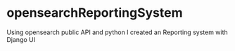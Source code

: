 # opensearchReportingSystem
Using opensearch public API and python I created an Reporting system with Django UI
